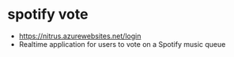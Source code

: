 # spotify vote

- https://nitrus.azurewebsites.net/login
- Realtime application for users to vote on a Spotify music queue

<!-- ## onboarding

- postman https://www.postman.com/downloads/
- spotify api https://developer.spotify.com/documentation/web-api/
- spotify api authentication, client secret and client id, https://developer.spotify.com/documentation/general/guides/authorization-guide/
- nodejs / npm, https://nodejs.org/en/download/
- react, `npm install`

## Git practices

- assign yourself issues
- branch, complete issue
- pull request, at least one reviewer
- merge, close issue

## wireframe

- https://wireframe.cc/LqTfuO desktop
- https://wireframe.cc/qSU3UX mobile

## useful links

- https://reactjs.org/, React
- https://developer.spotify.com/documentation/web-api/, Spotify
- https://socket.io/docs , Socketio
- https://react.carbondesignsystem.com/?path=/story/* , React Carbon Design
- https://github.com/manufont/react-swipeable-bottom-sheet, using this in mobile view to hide queue, but we can keep queue large vertically, which will be nice -->
